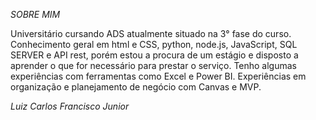 *SOBRE MIM*

Universitário cursando ADS atualmente situado na 3° fase do curso. Conhecimento geral em html e CSS, python, node.js, JavaScript, SQL SERVER e API rest, porém estou a procura de um estágio e disposto a aprender o que for necessário para prestar o serviço. Tenho algumas experiências com ferramentas como Excel e Power BI. Experiências em organização e planejamento de negócio com Canvas e MVP.

*Luiz Carlos Francisco Junior*
